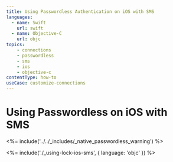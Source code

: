 ```yaml
---
title: Using Passwordless Authentication on iOS with SMS
languages:
  - name: Swift
    url: swift
  - name: Objective-C
    url: objc
topics:
    - connections
    - passwordless
    - sms
    - ios
    - objective-c
contentType: how-to
useCase: customize-connections
---
```

# Using Passwordless on iOS with SMS

<!-- markdownlint-disable -->

<%= include('../../_includes/_native_passwordless_warning') %>

<%= include('./_using-lock-ios-sms', { language: 'objc' }) %>
